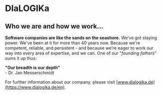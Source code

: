 # DIaLOGIKa

## Who we are and how we work…

**Software companies are like the sands on the seashore.** We've got staying power. We've been at it for more than 40 years now. Because we're competent, reliable, and persistent - and because we're eager to work our way into every area of expertise, and we can. One of our "_founding fathers_" sums it up thus:

**"Our breadth is our depth"**
<br>\- Dr. Jan Messerschmidt

For further information about our company, please visit [www.dialogika.de](https://www.dialogika.de/en).
